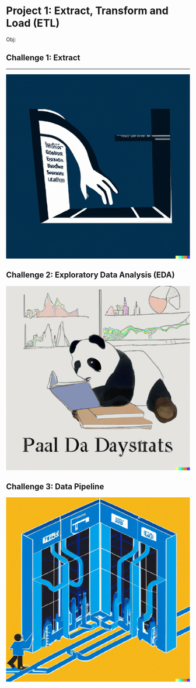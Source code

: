 # Project 1: Extract, Transform and Load (ETL)

Obj:

## Challenge 1: Extract
---
![](images/extract.png)

## Challenge 2: Exploratory Data Analysis (EDA)
![](images/eda2.png)

## Challenge 3: Data Pipeline
![](images/pipe.png)
